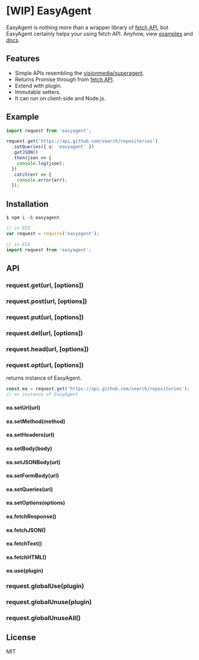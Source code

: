 # [WIP] EasyAgent

EasyAgent is nothing more than a wrapper library of [fetch API](https://fetch.spec.whatwg.org/), but EasyAgent certainly helps your using fetch API. Anyhow, view [examples](#examples) and [docs](#installation).

## Features

- Simple APIs resembling the [visionmedia/superagent](https://github.com/visionmedia/superagent).
- Returns Promise through from [fetch API](https://fetch.spec.whatwg.org/).
- Extend with plugin.
- Immutable setters.
- It can run on client-side and Node.js.

## Example

```javascript
import request from 'easyagent';

request.get('https://api.github.com/search/repositories')
  .setQueries({ q: 'easyagent' })
  .getJSON()
  .then(json => {
    console.log(json);
  })
  .catch(err => {
    console.error(err);
  });
```

## Installation

```
$ npm i -S easyagent
```

```javascript
// in ES5
var request = require('easyagent');

// in ES6
import request from 'easyagent';
```

## API

### request.get(url, [options])
### request.post(url, [options])
### request.put(url, [options])
### request.del(url, [options])
### request.head(url, [options])
### request.opt(url, [options])

returns instance of EasyAgent.

```javascript
const ea = request.get('https://api.github.com/search/repositories');
// => instance of EasyAgent
```

#### ea.setUrl(url)
#### ea.setMethod(method)
#### ea.setHeaders(url)
#### ea.setBody(body)
#### ea.setJSONBody(url)
#### ea.setFormBody(url)
#### ea.setQueries(url)
#### ea.setOptions(options)

#### ea.fetchResponse()
#### ea.fetchJSON()
#### ea.fetchText()
#### ea.fetchHTML()

#### ea.use(plugin)

### request.globalUse(plugin)
### request.globalUnuse(plugin)
### request.globalUnuseAll()

## License

MIT
